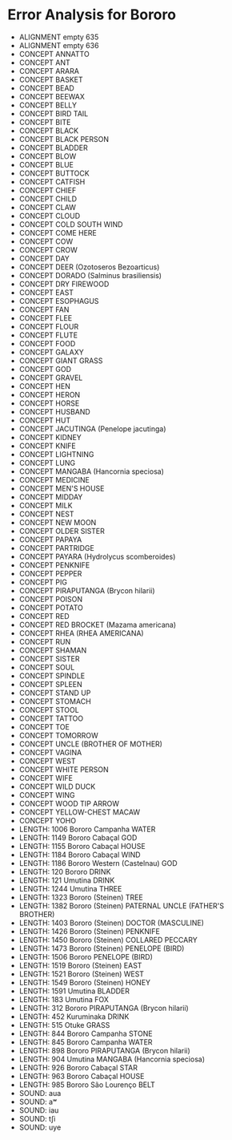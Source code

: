 # Error Analysis for Bororo
* ALIGNMENT empty 635
* ALIGNMENT empty 636
* CONCEPT ANNATTO
* CONCEPT ANT
* CONCEPT ARARA
* CONCEPT BASKET
* CONCEPT BEAD
* CONCEPT BEEWAX
* CONCEPT BELLY
* CONCEPT BIRD TAIL
* CONCEPT BITE
* CONCEPT BLACK
* CONCEPT BLACK PERSON
* CONCEPT BLADDER
* CONCEPT BLOW
* CONCEPT BLUE
* CONCEPT BUTTOCK
* CONCEPT CATFISH
* CONCEPT CHIEF
* CONCEPT CHILD
* CONCEPT CLAW
* CONCEPT CLOUD
* CONCEPT COLD SOUTH WIND
* CONCEPT COME HERE
* CONCEPT COW
* CONCEPT CROW
* CONCEPT DAY
* CONCEPT DEER (Ozotoseros Bezoarticus)
* CONCEPT DORADO (Salminus brasiliensis)
* CONCEPT DRY FIREWOOD
* CONCEPT EAST
* CONCEPT ESOPHAGUS
* CONCEPT FAN
* CONCEPT FLEE
* CONCEPT FLOUR
* CONCEPT FLUTE
* CONCEPT FOOD
* CONCEPT GALAXY
* CONCEPT GIANT GRASS
* CONCEPT GOD
* CONCEPT GRAVEL
* CONCEPT HEN
* CONCEPT HERON
* CONCEPT HORSE
* CONCEPT HUSBAND
* CONCEPT HUT
* CONCEPT JACUTINGA (Penelope jacutinga)
* CONCEPT KIDNEY
* CONCEPT KNIFE
* CONCEPT LIGHTNING
* CONCEPT LUNG
* CONCEPT MANGABA (Hancornia speciosa)
* CONCEPT MEDICINE
* CONCEPT MEN'S HOUSE
* CONCEPT MIDDAY
* CONCEPT MILK
* CONCEPT NEST
* CONCEPT NEW MOON
* CONCEPT OLDER SISTER
* CONCEPT PAPAYA
* CONCEPT PARTRIDGE
* CONCEPT PAYARA (Hydrolycus scomberoides)
* CONCEPT PENKNIFE
* CONCEPT PEPPER
* CONCEPT PIG
* CONCEPT PIRAPUTANGA (Brycon hilarii)
* CONCEPT POISON
* CONCEPT POTATO
* CONCEPT RED
* CONCEPT RED BROCKET (Mazama americana)
* CONCEPT RHEA (RHEA AMERICANA)
* CONCEPT RUN
* CONCEPT SHAMAN
* CONCEPT SISTER
* CONCEPT SOUL
* CONCEPT SPINDLE
* CONCEPT SPLEEN
* CONCEPT STAND UP
* CONCEPT STOMACH
* CONCEPT STOOL
* CONCEPT TATTOO
* CONCEPT TOE
* CONCEPT TOMORROW
* CONCEPT UNCLE (BROTHER OF MOTHER)
* CONCEPT VAGINA
* CONCEPT WEST
* CONCEPT WHITE PERSON
* CONCEPT WIFE
* CONCEPT WILD DUCK
* CONCEPT WING
* CONCEPT WOOD TIP ARROW
* CONCEPT YELLOW-CHEST MACAW
* CONCEPT YOHO
* LENGTH: 1006 Bororo Campanha WATER
* LENGTH: 1149 Bororo Cabaçal GOD
* LENGTH: 1155 Bororo Cabaçal HOUSE
* LENGTH: 1184 Bororo Cabaçal WIND
* LENGTH: 1186 Bororo Western (Castelnau) GOD
* LENGTH: 120 Bororo DRINK
* LENGTH: 121 Umutina DRINK
* LENGTH: 1244 Umutina THREE
* LENGTH: 1323 Bororo (Steinen) TREE
* LENGTH: 1382 Bororo (Steinen) PATERNAL UNCLE (FATHER'S BROTHER)
* LENGTH: 1403 Bororo (Steinen) DOCTOR (MASCULINE)
* LENGTH: 1426 Bororo (Steinen) PENKNIFE
* LENGTH: 1450 Bororo (Steinen) COLLARED PECCARY
* LENGTH: 1473 Bororo (Steinen) PENELOPE (BIRD)
* LENGTH: 1506 Bororo PENELOPE (BIRD)
* LENGTH: 1519 Bororo (Steinen) EAST
* LENGTH: 1521 Bororo (Steinen) WEST
* LENGTH: 1549 Bororo (Steinen) HONEY
* LENGTH: 1591 Umutina BLADDER
* LENGTH: 183 Umutina FOX
* LENGTH: 312 Bororo PIRAPUTANGA (Brycon hilarii)
* LENGTH: 452 Kuruminaka DRINK
* LENGTH: 515 Otuke GRASS
* LENGTH: 844 Bororo Campanha STONE
* LENGTH: 845 Bororo Campanha WATER
* LENGTH: 898 Bororo PIRAPUTANGA (Brycon hilarii)
* LENGTH: 904 Umutina MANGABA (Hancornia speciosa)
* LENGTH: 926 Bororo Cabaçal STAR
* LENGTH: 963 Bororo Cabaçal HOUSE
* LENGTH: 985 Bororo São Lourenço BELT
* SOUND: aua
* SOUND: aʷ
* SOUND: iau
* SOUND: tʃi
* SOUND: uye
